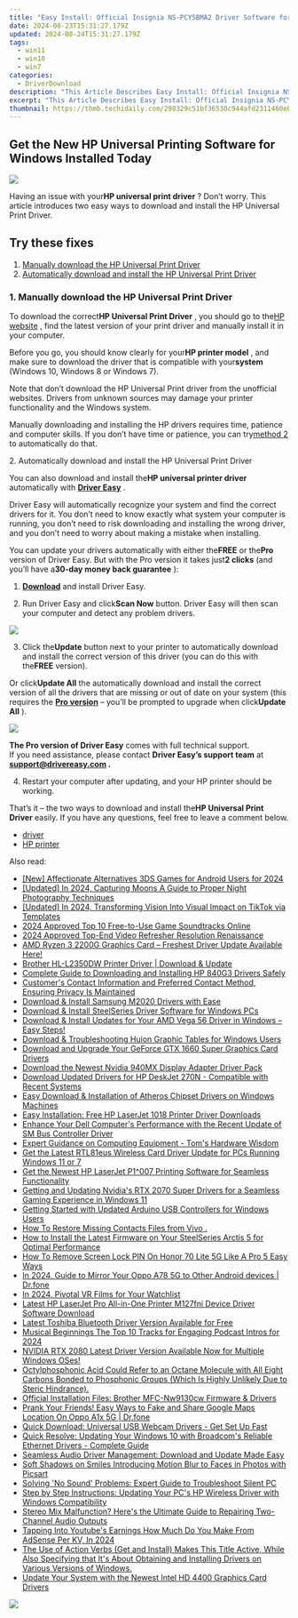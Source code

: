 ```yaml
---
title: "Easy Install: Official Insignia NS-PCY5BMA2 Driver Software for Windows Operating Systems (Windows 7/10/11)"
date: 2024-08-23T15:31:27.179Z
updated: 2024-08-24T15:31:27.179Z
tags:
  - win11
  - win10
  - win7
categories:
  - DriverDownload
description: "This Article Describes Easy Install: Official Insignia NS-PCY5BMA2 Driver Software for Windows Operating Systems (Windows 7/10/11)"
excerpt: "This Article Describes Easy Install: Official Insignia NS-PCY5BMA2 Driver Software for Windows Operating Systems (Windows 7/10/11)"
thumbnail: https://thmb.techidaily.com/298329c51bf36530c944afd2311460eb93803d5bd2abed16461ddf6c80bb2da9.jpg
---
```


## Get the New HP Universal Printing Software for Windows Installed Today

![](https://images.drivereasy.com/wp-content/uploads/2018/05/img_5af2754447a63.jpg)

 Having an issue with your**HP universal print driver** ? Don’t worry. This article introduces two easy ways to download and install the HP Universal Print Driver.

## Try these fixes

1. [Manually download the HP Universal Print Driver](https://tools.techidaily.com/drivereasy/download/)
2. [Automatically download and install the HP Universal Print Driver](https://tools.techidaily.com/drivereasy/download/)

### 1\. Manually download the HP Universal Print Driver

 To download the correct**HP Universal Print Driver** , you should go to the[HP website](https://support.hp.com/drivers) , find the latest version of your print driver and manually install it in your computer.

 Before you go, you should know clearly for your**HP printer model** , and make sure to download the driver that is compatible with your**system** (Windows 10, Windows 8 or Windows 7).

 Note that don’t download the HP Universal Print driver from the unofficial websites. Drivers from unknown sources may damage your printer functionality and the Windows system.

 Manually downloading and installing the HP drivers requires time, patience and computer skills. If you don’t have time or patience, you can try[method 2](https://tools.techidaily.com/drivereasy/download/) to automatically do that.

 2\. Automatically download and install the HP Universal Print Driver

 You can also download and install the**HP universal printer driver** automatically with **[Driver Easy](https://tools.techidaily.com/drivereasy/download/)**  .

 Driver Easy will automatically recognize your system and find the correct drivers for it. You don’t need to know exactly what system your computer is running, you don’t need to risk downloading and installing the wrong driver, and you don’t need to worry about making a mistake when installing.

 You can update your drivers automatically with either the**FREE** or the**Pro** version of Driver Easy. But with the Pro version it takes just**2 clicks** (and you’ll have a**30-day money back guarantee** ):

 1) **[Download](https://tools.techidaily.com/drivereasy/download/)**  and install Driver Easy.

 2) Run Driver Easy and click**Scan Now** button. Driver Easy will then scan your computer and detect any problem drivers.

![](https://images.drivereasy.com/wp-content/uploads/2018/05/img_5af11f1d25dbe.png)

 3) Click the**Update** button next to your printer to automatically download and install the correct version of this driver (you can do this with the**FREE** version).

 Or click**Update All** the automatically download and install the correct version of all the drivers that are missing or out of date on your system (this requires the **[Pro version](https://tools.techidaily.com/drivereasy/download/)**  – you’ll be prompted to upgrade when click**Update All** ).

![](https://images.drivereasy.com/wp-content/uploads/2018/05/img_5af11f403b2dc.jpg)

**The Pro version of Driver Easy** comes with full technical support.  
 If you need assistance, please contact **Driver Easy’s support team** at **[support@drivereasy.com](https://tools.techidaily.com/drivereasy/download/) .**

 4) Restart your computer after updating, and your HP printer should be working.

 That’s it – the two ways to download and install the**HP Universal Print Driver** easily. If you have any questions, feel free to leave a comment below.

* [driver](https://tools.techidaily.com/drivereasy/download/)
* [HP printer](https://tools.techidaily.com/drivereasy/download/)

<ins class="adsbygoogle"
     style="display:block"
     data-ad-format="autorelaxed"
     data-ad-client="ca-pub-7571918770474297"
     data-ad-slot="1223367746"></ins>



<ins class="adsbygoogle"
     style="display:block"
     data-ad-client="ca-pub-7571918770474297"
     data-ad-slot="8358498916"
     data-ad-format="auto"
     data-full-width-responsive="true"></ins>

<span class="atpl-alsoreadstyle">Also read:</span>
<div><ul>
<li><a href="https://visual-screen-recording.techidaily.com/new-affectionate-alternatives-3ds-games-for-android-users-for-2024/"><u>[New] Affectionate Alternatives  3DS Games for Android Users for 2024</u></a></li>
<li><a href="https://desktop-recording.techidaily.com/updated-in-2024-capturing-moons-a-guide-to-proper-night-photography-techniques/"><u>[Updated] In 2024, Capturing Moons  A Guide to Proper Night Photography Techniques</u></a></li>
<li><a href="https://tiktok-video-recordings.techidaily.com/updated-in-2024-transforming-vision-into-visual-impact-on-tiktok-via-templates/"><u>[Updated] In 2024, Transforming Vision Into Visual Impact on TikTok via Templates</u></a></li>
<li><a href="https://fox-direct.techidaily.com/2024-approved-top-10-free-to-use-game-soundtracks-online/"><u>2024 Approved  Top 10 Free-to-Use Game Soundtracks Online</u></a></li>
<li><a href="https://fox-friendly.techidaily.com/2024-approved-top-end-video-refresher-resolution-renaissance/"><u>2024 Approved  Top-End Video Refresher  Resolution Renaissance</u></a></li>
<li><a href="https://win-dash.techidaily.com/1722978594433-amd-ryzen-3-2200g-graphics-card-freshest-driver-update-available-here/"><u>AMD Ryzen 3 2200G Graphics Card – Freshest Driver Update Available Here!</u></a></li>
<li><a href="https://win-dash.techidaily.com/brother-hl-l2350dw-printer-driver-download-and-update/"><u>Brother HL-L2350DW Printer Driver | Download & Update</u></a></li>
<li><a href="https://win-dash.techidaily.com/complete-guide-to-downloading-and-installing-hp-840g3-drivers-safely/"><u>Complete Guide to Downloading and Installing HP 840G3 Drivers Safely</u></a></li>
<li><a href="https://win-dash.techidaily.com/1722973869753-customers-contact-information-and-preferred-contact-method-ensuring-privacy-is-maintained/"><u>Customer's Contact Information and Preferred Contact Method, Ensuring Privacy Is Maintained</u></a></li>
<li><a href="https://win-dash.techidaily.com/download-and-install-samsung-m2020-drivers-with-ease/"><u>Download & Install Samsung M2020 Drivers with Ease</u></a></li>
<li><a href="https://win-dash.techidaily.com/download-and-install-steelseries-driver-software-for-windows-pcs/"><u>Download & Install SteelSeries Driver Software for Windows PCs</u></a></li>
<li><a href="https://win-dash.techidaily.com/download-and-install-updates-for-your-amd-vega-56-driver-in-windows-easy-steps/"><u>Download & Install Updates for Your AMD Vega 56 Driver in Windows – Easy Steps!</u></a></li>
<li><a href="https://win-dash.techidaily.com/download-and-troubleshooting-huion-graphic-tables-for-windows-users/"><u>Download & Troubleshooting Huion Graphic Tables for Windows Users</u></a></li>
<li><a href="https://win-dash.techidaily.com/download-and-upgrade-your-geforce-gtx-1660-super-graphics-card-drivers/"><u>Download and Upgrade Your GeForce GTX 1660 Super Graphics Card Drivers</u></a></li>
<li><a href="https://win-dash.techidaily.com/download-the-newest-nvidia-940mx-display-adapter-driver-pack/"><u>Download the Newest Nvidia 940MX Display Adapter Driver Pack</u></a></li>
<li><a href="https://win-dash.techidaily.com/download-updated-drivers-for-hp-deskjet-270n-compatible-with-recent-systems/"><u>Download Updated Drivers for HP DeskJet 270N - Compatible with Recent Systems</u></a></li>
<li><a href="https://win-dash.techidaily.com/easy-download-and-installation-of-atheros-chipset-drivers-on-windows-machines/"><u>Easy Download & Installation of Atheros Chipset Drivers on Windows Machines</u></a></li>
<li><a href="https://win-dash.techidaily.com/easy-installation-free-hp-laserjet-1018-printer-driver-downloads/"><u>Easy Installation: Free HP LaserJet 1018 Printer Driver Downloads</u></a></li>
<li><a href="https://win-dash.techidaily.com/enhance-your-dell-computers-performance-with-the-recent-update-of-sm-bus-controller-driver/"><u>Enhance Your Dell Computer's Performance with the Recent Update of SM Bus Controller Driver</u></a></li>
<li><a href="https://hardware-reviews.techidaily.com/expert-guidance-on-computing-equipment-toms-hardware-wisdom/"><u>Expert Guidance on Computing Equipment - Tom's Hardware Wisdom</u></a></li>
<li><a href="https://win-dash.techidaily.com/get-the-latest-rtl81eus-wireless-card-driver-update-for-pcs-running-windows-11-or-7/"><u>Get the Latest RTL81eus Wireless Card Driver Update for PCs Running Windows 11 or 7</u></a></li>
<li><a href="https://win-dash.techidaily.com/get-the-newest-hp-laserjet-p1007-printing-software-for-seamless-functionality/"><u>Get the Newest HP LaserJet P1^007 Printing Software for Seamless Functionality</u></a></li>
<li><a href="https://win-dash.techidaily.com/getting-and-updating-nvidias-rtx-2070-super-drivers-for-a-seamless-gaming-experience-in-windows-11/"><u>Getting and Updating Nvidia's RTX 2070 Super Drivers for a Seamless Gaming Experience in Windows 11</u></a></li>
<li><a href="https://win-dash.techidaily.com/getting-started-with-updated-arduino-usb-controllers-for-windows-users/"><u>Getting Started with Updated Arduino USB Controllers for Windows Users</u></a></li>
<li><a href="https://blog-min.techidaily.com/how-to-restore-missing-contacts-files-from-vivo-by-fonelab-android-recover-contacts/"><u>How To  Restore Missing Contacts Files from Vivo .</u></a></li>
<li><a href="https://win-dash.techidaily.com/how-to-install-the-latest-firmware-on-your-steelseries-arctis-5-for-optimal-performance/"><u>How to Install the Latest Firmware on Your SteelSeries Arctis 5 for Optimal Performance</u></a></li>
<li><a href="https://unlock-android.techidaily.com/how-to-remove-screen-lock-pin-on-honor-70-lite-5g-like-a-pro-5-easy-ways-by-drfone-android/"><u>How To Remove Screen Lock PIN On Honor 70 Lite 5G Like A Pro 5 Easy Ways</u></a></li>
<li><a href="https://screen-mirror.techidaily.com/in-2024-guide-to-mirror-your-oppo-a78-5g-to-other-android-devices-drfone-by-drfone-android/"><u>In 2024, Guide to Mirror Your Oppo A78 5G to Other Android devices | Dr.fone</u></a></li>
<li><a href="https://article-files.techidaily.com/in-2024-pivotal-vr-films-for-your-watchlist/"><u>In 2024, Pivotal VR Films for Your Watchlist</u></a></li>
<li><a href="https://win-dash.techidaily.com/latest-hp-laserjet-pro-all-in-one-printer-m127fni-device-driver-software-download/"><u>Latest HP LaserJet Pro All-in-One Printer M127fni Device Driver Software Download</u></a></li>
<li><a href="https://win-dash.techidaily.com/latest-toshiba-bluetooth-driver-version-available-for-free/"><u>Latest Toshiba Bluetooth Driver Version Available for Free</u></a></li>
<li><a href="https://extra-guidance.techidaily.com/musical-beginnings-the-top-10-tracks-for-engaging-podcast-intros-for-2024/"><u>Musical Beginnings  The Top 10 Tracks for Engaging Podcast Intros for 2024</u></a></li>
<li><a href="https://win-dash.techidaily.com/nvidia-rtx-2080-latest-driver-version-available-now-for-multiple-windows-oses/"><u>NVIDIA RTX 2080 Latest Driver Version Available Now for Multiple Windows OSes!</u></a></li>
<li><a href="https://win-dash.techidaily.com/octylphosphonic-acid-could-refer-to-an-octane-molecule-with-all-eight-carbons-bonded-to-phosphonic-groups-which-is-highly-unlikely-due-to-steric-hindrance.m8/"><u>Octylphosphonic Acid Could Refer to an Octane Molecule with All Eight Carbons Bonded to Phosphonic Groups (Which Is Highly Unlikely Due to Steric Hindrance).</u></a></li>
<li><a href="https://win-dash.techidaily.com/official-installation-files-brother-mfc-nw9130cw-firmware-and-drivers/"><u>Official Installation Files: Brother MFC-Nw9130cw Firmware & Drivers</u></a></li>
<li><a href="https://fake-location.techidaily.com/prank-your-friends-easy-ways-to-fake-and-share-google-maps-location-on-oppo-a1x-5g-drfone-by-drfone-virtual-android/"><u>Prank Your Friends! Easy Ways to Fake and Share Google Maps Location On Oppo A1x 5G | Dr.fone</u></a></li>
<li><a href="https://win-dash.techidaily.com/quick-download-universal-usb-webcam-drivers-get-set-up-fast/"><u>Quick Download: Universal USB Webcam Drivers - Get Set Up Fast</u></a></li>
<li><a href="https://win-dash.techidaily.com/quick-resolve-updating-your-windows-10-with-broadcoms-reliable-ethernet-drivers-complete-guide/"><u>Quick Resolve: Updating Your Windows 10 with Broadcom's Reliable Ethernet Drivers - Complete Guide</u></a></li>
<li><a href="https://win-dash.techidaily.com/seamless-audio-driver-management-download-and-update-made-easy/"><u>Seamless Audio Driver Management: Download and Update Made Easy</u></a></li>
<li><a href="https://extra-hints.techidaily.com/soft-shadows-on-smiles-introducing-motion-blur-to-faces-in-photos-with-picsart/"><u>Soft Shadows on Smiles  Introducing Motion Blur to Faces in Photos with Picsart</u></a></li>
<li><a href="https://sound-issues.techidaily.com/solving-no-sound-problems-expert-guide-to-troubleshoot-silent-pc/"><u>Solving 'No Sound' Problems: Expert Guide to Troubleshoot Silent PC</u></a></li>
<li><a href="https://win-dash.techidaily.com/step-by-step-instructions-updating-your-pcs-hp-wireless-driver-with-windows-compatibility/"><u>Step by Step Instructions: Updating Your PC's HP Wireless Driver with Windows Compatibility</u></a></li>
<li><a href="https://sound-issues.techidaily.com/stereo-mix-malfunction-heres-the-ultimate-guide-to-repairing-two-channel-audio-outputs/"><u>Stereo Mix Malfunction? Here's the Ultimate Guide to Repairing Two-Channel Audio Outputs</u></a></li>
<li><a href="https://facebook-record-videos.techidaily.com/tapping-into-youtubes-earnings-how-much-do-you-make-from-adsense-per-kv-in-2024/"><u>Tapping Into Youtube's Earnings  How Much Do You Make From AdSense Per KV, In 2024</u></a></li>
<li><a href="https://win-dash.techidaily.com/the-use-of-action-verbs-get-and-install-makes-this-title-active-while-also-specifying-that-its-about-obtaining-and-installing-drivers-on-various-versions-of271/"><u>The Use of Action Verbs (Get and Install) Makes This Title Active, While Also Specifying that It's About Obtaining and Installing Drivers on Various Versions of Windows.</u></a></li>
<li><a href="https://win-dash.techidaily.com/update-your-system-with-the-newest-intel-hd-4400-graphics-card-drivers/"><u>Update Your System with the Newest Intel HD 4400 Graphics Card Drivers</u></a></li>
</ul></div>

<!-- affiliate ads begin -->
<a href="https://secure.2checkout.com/order/checkout.php?PRODS=3851691&QTY=1&AFFILIATE=108875&CART=1"><img src="http://www.aiseesoft.com/avangate/30p/banner.jpg" border="0"></a>
<!-- affiliate ads end -->
